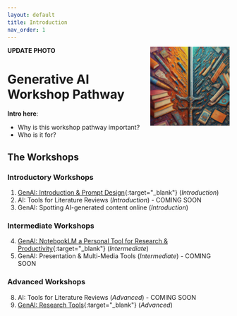 ```yaml
---
layout: default
title: Introduction 
nav_order: 1
---
```

**UPDATE PHOTO**
<img src="images/ai-double-edge-sword.png" style="float:right;width:180px;" alt="Double edge sword">

# Generative AI Workshop Pathway
**Intro here**:
- Why is this workshop pathway important?
- Who is it for?

## The Workshops 

### Introductory Workshops
1. [GenAI: Introduction & Prompt Design](https://lib.uvic.ca/gen-ai){:target="_blank"} (_Introduction_)
3. AI: Tools for Literature Reviews (_Introduction_) - COMING SOON
5. GenAI: Spotting AI-generated content online (_Introduction_)
 
### Intermediate Workshops
4. [GenAI: NotebookLM a Personal Tool for Research & Productivity](https://lib.uvic.ca/genai-notebooklm){:target="_blank"} (_Intermediate_)
6. GenAI: Presentation & Multi-Media Tools (_Intermediate_) - COMING SOON
 
### Advanced Workshops
8. AI: Tools for Literature Reviews (_Advanced_) - COMING SOON
9. [GenAI: Research Tools](https://lib.uvic.ca/genai-research-adv){:target="_blank"} (_Advanced_)
